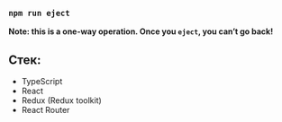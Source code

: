 ### `npm run eject`

**Note: this is a one-way operation. Once you `eject`, you can’t go back!**

## Cтек:

- TypeScript
- React
- Redux (Redux toolkit)
- React Router
